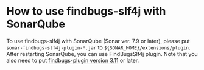 # How to use findbugs-slf4j with SonarQube

To use findbugs-slf4j with SonarQube (Sonar ver. 7.9 or later), please put `sonar-findbugs-slf4j-plugin-*.jar` to `${SONAR_HOME}/extensions/plugin`. After restarting SonarQube, you can use FindBugsSlf4j plugin. Note that you also need to put [findbugs-plugin version 3.11](https://github.com/SonarQubeCommunity/sonar-findbugs/releases/tag/3.11.0) or later.
